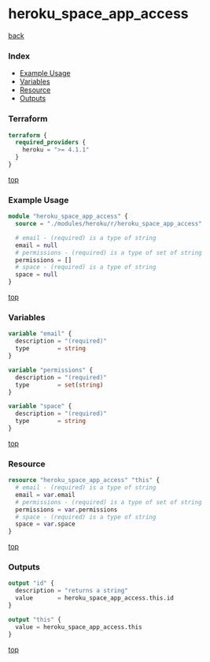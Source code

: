 # heroku_space_app_access

[back](../heroku.md)

### Index

- [Example Usage](#example-usage)
- [Variables](#variables)
- [Resource](#resource)
- [Outputs](#outputs)

### Terraform

```terraform
terraform {
  required_providers {
    heroku = ">= 4.1.1"
  }
}
```

[top](#index)

### Example Usage

```terraform
module "heroku_space_app_access" {
  source = "./modules/heroku/r/heroku_space_app_access"

  # email - (required) is a type of string
  email = null
  # permissions - (required) is a type of set of string
  permissions = []
  # space - (required) is a type of string
  space = null
}
```

[top](#index)

### Variables

```terraform
variable "email" {
  description = "(required)"
  type        = string
}

variable "permissions" {
  description = "(required)"
  type        = set(string)
}

variable "space" {
  description = "(required)"
  type        = string
}
```

[top](#index)

### Resource

```terraform
resource "heroku_space_app_access" "this" {
  # email - (required) is a type of string
  email = var.email
  # permissions - (required) is a type of set of string
  permissions = var.permissions
  # space - (required) is a type of string
  space = var.space
}
```

[top](#index)

### Outputs

```terraform
output "id" {
  description = "returns a string"
  value       = heroku_space_app_access.this.id
}

output "this" {
  value = heroku_space_app_access.this
}
```

[top](#index)